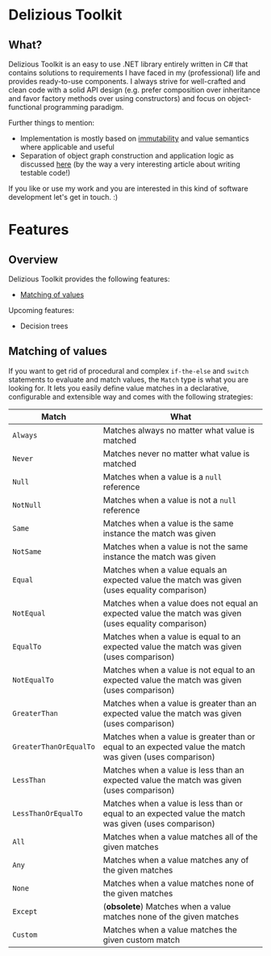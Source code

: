 # Delizious Toolkit
## What?
Delizious Toolkit is an easy to use .NET library entirely written in C# that contains solutions to requirements I have faced in my (professional) life and provides ready-to-use components. I always strive for well-crafted and clean code with a solid API design (e.g. prefer composition over inheritance and favor factory methods over using constructors) and focus on object-functional programming paradigm. 

Further things to mention:
* Implementation is mostly based on [immutability](https://blogs.msdn.microsoft.com/ericlippert/2007/11/13/immutability-in-c-part-one-kinds-of-immutability/) and value semantics where applicable and useful
* Separation of object graph construction and application logic as discussed [here](http://googletesting.blogspot.de/2008/08/by-miko-hevery-so-you-decided-to.html) (by the way a very interesting article about writing testable code!)

If you like or use my work and you are interested in this kind of software development let's get in touch. :)

# Features
## Overview
Delizious Toolkit provides the following features:
* [Matching of values](#matching-of-values)

Upcoming features:
* Decision trees

## Matching of values
If you want to get rid of procedural and complex `if-the-else` and `switch` statements to evaluate and match values, the `Match` type is what you are looking for. It lets you easily define value matches in a declarative, configurable and extensible way and comes with the following strategies:

Match | What
----- | --------
`Always` | Matches always no matter what value is matched
`Never` | Matches never no matter what value is matched
`Null` | Matches when a value is a `null` reference
`NotNull` | Matches when a value is not a `null` reference
`Same` | Matches when a value is the same instance the match was given
`NotSame` | Matches when a value is not the same instance the match was given
`Equal` | Matches when a value equals an expected value the match was given (uses equality comparison)
`NotEqual` | Matches when a value does not equal an expected value the match was given (uses equality comparison)
`EqualTo` | Matches when a value is equal to an expected value the match was given (uses comparison)
`NotEqualTo` | Matches when a value is not equal to an expected value the match was given (uses comparison)
`GreaterThan` | Matches when a value is greater than an expected value the match was given (uses comparison)
`GreaterThanOrEqualTo` | Matches when a value is greater than or equal to an expected value the match was given (uses comparison)
`LessThan` | Matches when a value is less than an expected value the match was given (uses comparison)
`LessThanOrEqualTo` | Matches when a value is less than or equal to an expected value the match was given (uses comparison)
`All` | Matches when a value matches all of the given matches
`Any` | Matches when a value matches any of the given matches
`None` | Matches when a value matches none of the given matches
`Except` | (**obsolete**) Matches when a value matches none of the given matches
`Custom` | Matches when a value matches the given custom match
